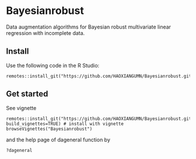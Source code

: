 # Bayesianrobust
Data augmentation algorithms for Bayesian robust multivariate linear regression with incomplete data.

## Install
Use the following code in the R Studio:
```
remotes::install_git("https://github.com/HAOXIANGUMN/Bayesianrobust.git")
```

## Get started
See vignette 
```
remotes::install_git("https://github.com/HAOXIANGUMN/Bayesianrobust.git", build_vignettes=TRUE) # install with vignette
browseVignettes("Bayesianrobust")
```

and the help page of dageneral function by 
```
?dageneral
```
